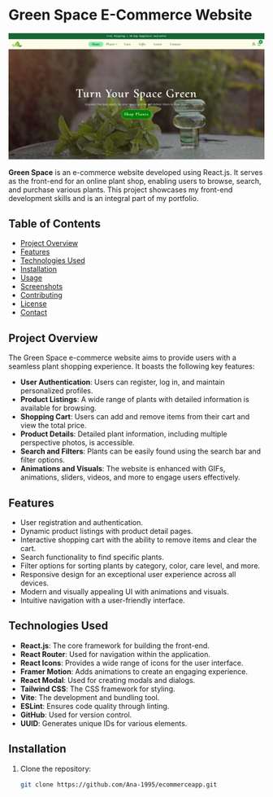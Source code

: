 # Green Space E-Commerce Website

![Project Preview](./src/assets/plantshop.png)

**Green Space** is an e-commerce website developed using React.js. It serves as the front-end for an online plant shop, enabling users to browse, search, and purchase various plants. This project showcases my front-end development skills and is an integral part of my portfolio.

## Table of Contents

- [Project Overview](#project-overview)
- [Features](#features)
- [Technologies Used](#technologies-used)
- [Installation](#installation)
- [Usage](#usage)
- [Screenshots](#screenshots)
- [Contributing](#contributing)
- [License](#license)
- [Contact](#contact)

## Project Overview

The Green Space e-commerce website aims to provide users with a seamless plant shopping experience. It boasts the following key features:

- **User Authentication**: Users can register, log in, and maintain personalized profiles.
- **Product Listings**: A wide range of plants with detailed information is available for browsing.
- **Shopping Cart**: Users can add and remove items from their cart and view the total price.
- **Product Details**: Detailed plant information, including multiple perspective photos, is accessible.
- **Search and Filters**: Plants can be easily found using the search bar and filter options.
- **Animations and Visuals**: The website is enhanced with GIFs, animations, sliders, videos, and more to engage users effectively.

## Features

- User registration and authentication.
- Dynamic product listings with product detail pages.
- Interactive shopping cart with the ability to remove items and clear the cart.
- Search functionality to find specific plants.
- Filter options for sorting plants by category, color, care level, and more.
- Responsive design for an exceptional user experience across all devices.
- Modern and visually appealing UI with animations and visuals.
- Intuitive navigation with a user-friendly interface.

## Technologies Used

- **React.js**: The core framework for building the front-end.
- **React Router**: Used for navigation within the application.
- **React Icons**: Provides a wide range of icons for the user interface.
- **Framer Motion**: Adds animations to create an engaging experience.
- **React Modal**: Used for creating modals and dialogs.
- **Tailwind CSS**: The CSS framework for styling.
- **Vite**: The development and bundling tool.
- **ESLint**: Ensures code quality through linting.
- **GitHub**: Used for version control.
- **UUID**: Generates unique IDs for various elements.

## Installation

1. Clone the repository:

   ```bash
   git clone https://github.com/Ana-1995/ecommerceapp.git
